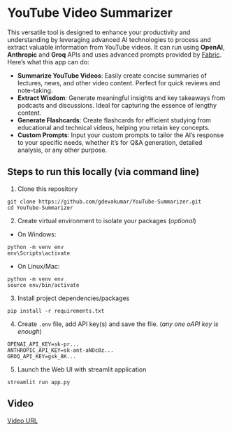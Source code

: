 # YouTube Video Summarizer

This versatile tool is designed to enhance your productivity and understanding by leveraging advanced AI technologies to process and extract valuable information from YouTube videos. It can run using **OpenAI**, **Anthropic** and **Groq** APIs and uses advanced prompts provided by [Fabric](https://github.com/danielmiessler/fabric). Here’s what this app can do:

- **Summarize YouTube Videos**: Easily create concise summaries of lectures, news, and other video content. Perfect for quick reviews and note-taking.
- **Extract Wisdom**: Generate meaningful insights and key takeaways from podcasts and discussions. Ideal for capturing the essence of lengthy content.
- **Generate Flashcards**: Create flashcards for efficient studying from educational and technical videos, helping you retain key concepts.
- **Custom Prompts**: Input your custom prompts to tailor the AI’s response to your specific needs, whether it’s for Q&A generation, detailed analysis, or any other purpose.


## Steps to run this locally (via command line)
1. Clone this repository
```
git clone https://github.com/gdevakumar/YouTube-Summarizer.git
cd YouTube-Summarizer
```


2. Create virtual environment to isolate your packages (*optional*)
- On Windows:
```
python -m venv env
env\Scripts\activate
```
- On Linux/Mac:
```
python -m venv env
source env/bin/activate
```


3. Install project dependencies/packages
```
pip install -r requirements.txt
```


4. Create `.env` file, add API key(s) and save the file. (*any one oAPI key is enough*)
```
OPENAI_API_KEY=sk-pr...
ANTHROPIC_API_KEY=sk-ant-aNOc0z...
GROQ_API_KEY=gsk_8K...
```


5. Launch the Web UI with streamlit application
```
streamlit run app.py
```


## Video

<div>
    <a href="https://www.loom.com/share/8c1151c953184406894b95bd52598bcc?sid=c6d3fb8d-dda9-4186-9b1c-7033fdfbc079">
      <p>Video URL</p>
    </a>
</div>
